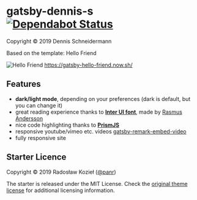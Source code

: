 # gatsby-dennis-s [![Dependabot Status](https://api.dependabot.com/badges/status?host=github&repo=dsschneidermann/gatsby-dennis-s)](https://dependabot.com)

Copyright © 2019 Dennis Schneidermann

Based on the template: Hello Friend

![Hello Friend](https://github.com/panr/hugo-theme-hello-friend/blob/master/images/screenshot.png?raw=true)
https://gatsby-hello-friend.now.sh/

## Features

- **dark/light mode**, depending on your preferences (dark is default, but you can change it)
- great reading experience thanks to [**Inter UI font**](https://rsms.me/inter/), made by [Rasmus Andersson](https://rsms.me/about/)
- nice code highlighting thanks to [**PrismJS**](https://prismjs.com)
- responsive youtube/vimeo etc. videos [gatsby-remark-embed-video](https://github.com/borgfriend/gatsby-remark-embed-video)
- fully responsive site

## Starter Licence

Copyright © 2019 Radosław Kozieł ([@panr](https://radoslawkoziel.pl))

The starter is released under the MIT License. Check the [original theme license](https://github.com/panr/gatsby-starter-hello-friend.git/blob/master/LICENSE.md) for additional licensing information.
